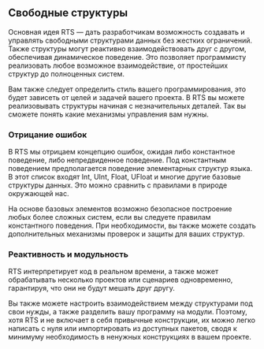 ## Свободные структуры

Основная идея RTS — дать разработчикам возможность создавать и 
управлять свободными структурами данных без жестких ограничений. 
Также структуры могут реактивно взаимодействовать друг с другом, 
обеспечивая динамическое поведение. Это позволяет программисту 
реализовать любое возможное взаимодействие, от простейших структур 
до полноценных систем.

Вам также следует определить стиль вашего программирования, это  
будет зависеть от целей и задачей вашего проекта. В RTS вы можете 
реализовывать структуры начиная с незначительных деталей. Так вы 
сможете понять какие механизмы управления вам нужны.

### Отрицание ошибок

В RTS мы отрицаем концепцию ошибок, ожидая либо константное поведение, либо
непредвиденное поведение. Под константным поведением предполагается поведение
элементарных структур языка. В этот список входят Int, UInt, Float, UFloat 
и многие другие базовые структуры данных. Это можно сравнить с правилами в 
природе окружающей нас.

На основе базовых элементов возможно безопасное построение любых более 
сложных систем, если вы следуете правилам константного поведения.
При необходимости, вы также можете создать дополнительных механизмы 
проверок и защиты для ваших структур.

### Реактивность и модульность

RTS интерпретирует код в реальном времени, а также может обрабатывать 
несколько проектов или сценариев одновременно, гарантируя, что они 
не будут мешать друг другу.

Вы также можете настроить взаимодействием между структурами под свои нужды, 
а также разделить вашу программу на модули. Поэтому, хотя RTS и не включает 
в себя привычные конструкции, их можно легко написать с нуля или импортировать 
из доступных пакетов, сводя к минимуму необходимость в ненужных конструкциях 
в вашем проекте.